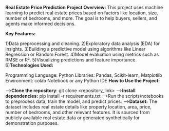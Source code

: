 **Real Estate Price Prediction**
**Project Overview:**
This project uses machine learning to predict real estate prices based on factors like location, size, number of bedrooms, and more. The goal is to help buyers, sellers, and agents make informed decisions.

**Key Features:**

1)Data preprocessing and cleaning.
2)Exploratory data analysis (EDA) for insights.
3)Building a predictive model using algorithms like Linear Regression or Random Forest.
4)Model evaluation using metrics such as RMSE or R².
5)Visualizing predictions and feature importance.
6)**Technologies Used:**

Programming Language: Python
Libraries: Pandas,  Scikit-learn, Matplotlib
Environment: colab Notebook or any Python IDE
**How to Use the Project:**

-->**Clone the repository**: git clone <repository_link>
-->**Install dependencies:** pip install -r requirements.txt
-->Run the scripts/notebooks to preprocess data, train the model, and predict prices.
-->**Dataset:**
The dataset includes real estate details like property location, area, price, number of bedrooms, and other relevant features. It is sourced from publicly available real estate data or generated synthetically for demonstration purposes.

